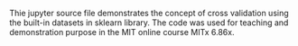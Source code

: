 Thie jupyter source file demonstrates the concept of cross validation using the built-in datasets in sklearn library. The code was used for teaching and demonstration purpose in the MIT online course MITx 6.86x.
